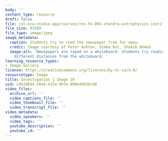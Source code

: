 ```yaml
---
body: ''
content_type: resource
draft: false
file: /ol-ocw-studio-app/courses/res-hs-001-chandra-astrophysics-institute/mithfh_chandra_inv1_nws_rs.jpg
file_size: 91589
file_type: image/jpeg
image_metadata:
  caption: Students try to read the newspaper from far away.
  credit: Image courtesy of Peter Ashton, Simba Kol, Shakib Ahmed
  image-alt: 'Newspapers are taped on a whiteboard. Students try reading them from
    different distances from the whiteboard. '
learning_resource_types:
- Image Gallery
license: https://creativecommons.org/licenses/by-nc-sa/4.0/
resourcetype: Image
title: Investigation 1 Image 29
uid: c4b3d644-50a4-415a-9b7e-890e4d42bc88
video_files:
  archive_url: ''
  video_captions_file: ''
  video_thumbnail_file: ''
  video_transcript_file: ''
video_metadata:
  video_speakers: ''
  video_tags: ''
  youtube_description: ''
  youtube_id: ''
---
```


